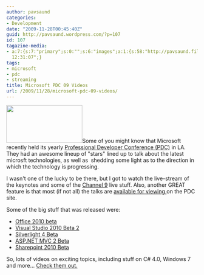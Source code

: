 ```yaml
---
author: pavsaund
categories:
- Development
date: "2009-11-28T00:45:40Z"
guid: http://pavsaund.wordpress.com/?p=107
id: 107
tagazine-media:
- a:7:{s:7:"primary";s:0:"";s:6:"images";a:1:{s:58:"http://pavsaund.files.wordpress.com/2009/11/pdc09_logo.png";a:6:{s:8:"file_url";s:58:"http://pavsaund.files.wordpress.com/2009/11/pdc09_logo.png";s:5:"width";s:3:"200";s:6:"height";s:2:"99";s:4:"type";s:5:"image";s:4:"area";s:5:"19800";s:9:"file_path";s:0:"";}}s:6:"videos";a:0:{}s:11:"image_count";s:1:"1";s:6:"author";s:7:"7638579";s:7:"blog_id";s:7:"7581920";s:9:"mod_stamp";s:19:"2009-11-28
  12:31:07";}
tags:
- microsoft
- pdc
- streaming
title: Microsoft PDC 09 Videos
url: /2009/11/28/microsoft-pdc-09-videos/
---
```


<img class="size-full wp-image-109 alignleft" title="pdc09_logo" src="/wp-content/uploads/2009/11/pdc09_logo.png" alt="" width="200" height="99" />Some of you might know that Microsoft recently held its yearly <a href="http://microsoftpdc.com" target="_blank">Professional Developer Conference (PDC)</a> in LA. They had an awesome lineup of "stars" lined up to talk about the latest microsft technologies, as well as  shedding some light as to the direction in which the technology is progressing.

I wasn't one of the lucky to be there, but I got to watch the live-stream of the keynotes and some of the <a href="http://channel9.msdn.com/" target="_blank">Channel 9</a> live stuff. Also, another GREAT feature is that most (if not all) the talks are <a href="http://microsoftpdc.com/Videos" target="_blank">available for viewing </a>on the PDC site.

Some of the big stuff that was released were:
<ul>
	<li> <a href="http://www.microsoft.com/office/2010/en/default.aspx" target="_blank">Office 2010 beta</a></li>
	<li><a href="http://www.microsoft.com/visualstudio/en-us/products/2010/default.mspx" target="_blank">Visual Studio 2010 Beta 2</a></li>
	<li><a href="http://silverlight.net/getstarted/silverlight-4-beta/" target="_blank">Silverlight 4 Beta</a></li>
	<li><a href="http://go.microsoft.com/fwlink/?LinkID=157068" target="_blank">ASP.NET MVC 2 Beta</a></li>
	<li><a href="http://sharepoint2010.microsoft.com/Pages/default.aspx" target="_blank">Sharepoint 2010 Beta</a></li>
</ul>
So, lots of videos on exciting topics, including stuff on C# 4.0, Windows 7 and more... <a href="http://microsoftpdc.com/Videos" target="_blank">Check them out.</a>